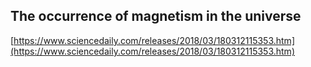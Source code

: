 ## The occurrence of magnetism in the universe
  
  [https://www.sciencedaily.com/releases/2018/03/180312115353.htm](https://www.sciencedaily.com/releases/2018/03/180312115353.htm)